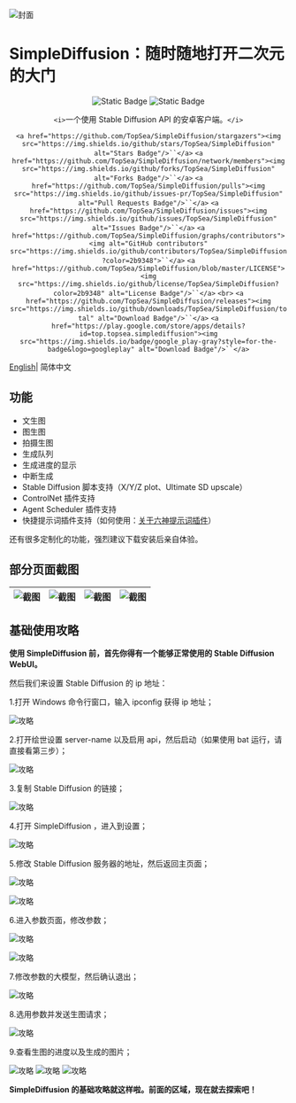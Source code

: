 ![封面][img_sd_part]

# SimpleDiffusion：随时随地打开二次元的大门

<div align="center">
<img src="https://img.shields.io/badge/Android-gray?style=for-the-badge&logo=android" alt="Static Badge"/>
<img src="https://img.shields.io/badge/jetpack_compose-gray?style=for-the-badge&logo=jetpackcompose" alt="Static Badge"/>
<br>

`<i>`一个使用 Stable Diffusion API 的安卓客户端。`</i>`

`<a href="https://github.com/TopSea/SimpleDiffusion/stargazers"><img src="https://img.shields.io/github/stars/TopSea/SimpleDiffusion" alt="Stars Badge"/>``</a>`
`<a href="https://github.com/TopSea/SimpleDiffusion/network/members"><img src="https://img.shields.io/github/forks/TopSea/SimpleDiffusion" alt="Forks Badge"/>``</a>`
`<a href="https://github.com/TopSea/SimpleDiffusion/pulls"><img src="https://img.shields.io/github/issues-pr/TopSea/SimpleDiffusion" alt="Pull Requests Badge"/>``</a>`
`<a href="https://github.com/TopSea/SimpleDiffusion/issues"><img src="https://img.shields.io/github/issues/TopSea/SimpleDiffusion" alt="Issues Badge"/>``</a>`
`<a href="https://github.com/TopSea/SimpleDiffusion/graphs/contributors"><img alt="GitHub contributors" src="https://img.shields.io/github/contributors/TopSea/SimpleDiffusion?color=2b9348">``</a>`
`<a href="https://github.com/TopSea/SimpleDiffusion/blob/master/LICENSE"><img src="https://img.shields.io/github/license/TopSea/SimpleDiffusion?color=2b9348" alt="License Badge"/>``</a>`
`<br>`
`<a href="https://github.com/TopSea/SimpleDiffusion/releases"><img src="https://img.shields.io/github/downloads/TopSea/SimpleDiffusion/total" alt="Download Badge"/>``</a>`
`<a href="https://play.google.com/store/apps/details?id=top.topsea.simplediffusion"><img src="https://img.shields.io/badge/google_play-gray?style=for-the-badge&logo=googleplay" alt="Download Badge"/>``</a>`

</div>

[English](./docs/README_EN.md)| 简体中文

## 功能

* 文生图
* 图生图
* 拍摄生图
* 生成队列
* 生成进度的显示
* 中断生成
* Stable Diffusion 脚本支持（X/Y/Z plot、Ultimate SD upscale）
* ControlNet 插件支持
* Agent Scheduler 插件支持
* 快捷提示词插件支持（如何使用：[关于六神提示词插件](./docs/About_Prompt.md)）

还有很多定制化的功能，强烈建议下载安装后亲自体验。

## 部分页面截图

| ![截图][screen_1] | ![截图][screen_2] | ![截图][screen_3] | ![截图][screen_4] |
| ----------------- | ----------------- | ----------------- | ----------------- |

## 基础使用攻略

**使用 SimpleDiffusion 前，首先你得有一个能够正常使用的 Stable Diffusion WebUI。**

然后我们来设置 Stable Diffusion 的 ip 地址：

1.打开 Windows 命令行窗口，输入 ipconfig 获得 ip 地址；

![攻略][how_to_use_1]

2.打开绘世设置 server-name 以及启用 api，然后启动（如果使用 bat 运行，请直接看第三步）；

![攻略][how_to_use_2]

3.复制 Stable Diffusion 的链接；

![攻略][how_to_use_3]

4.打开 SimpleDiffusion ，进入到设置；

![攻略][how_to_use_4]

5.修改 Stable Diffusion 服务器的地址，然后返回主页面；

![攻略][how_to_use_5]

![攻略][how_to_use_6]

6.进入参数页面，修改参数；

![攻略][how_to_use_7]

![攻略][how_to_use_8]

7.修改参数的大模型，然后确认退出；

![攻略][how_to_use_9]

8.选用参数并发送生图请求；

![攻略][how_to_use_10]

9.查看生图的进度以及生成的图片；

![攻略][how_to_use_11]
![攻略][how_to_use_12]
![攻略][how_to_use_13]

**SimpleDiffusion 的基础攻略就这样啦。前面的区域，现在就去探索吧！**

[img_sd_part]: ./docs/image/Simple_Diffusion_part.jpg
[screen_1]: ./docs/image/screen1.jpg
[screen_2]: ./docs/image/screen2.jpg
[screen_3]: ./docs/image/screen3.jpg
[screen_4]: ./docs/image/screen4.jpg
[how_to_use_1]: ./docs/image/1.png
[how_to_use_2]: ./docs/image/2.png
[how_to_use_3]: ./docs/image/3.png
[how_to_use_4]: ./docs/image/4.png
[how_to_use_5]: ./docs/image/5.png
[how_to_use_6]: ./docs/image/6.png
[how_to_use_7]: ./docs/image/7.png
[how_to_use_8]: ./docs/image/8.png
[how_to_use_9]: ./docs/image/9.png
[how_to_use_10]: ./docs/image/10.png
[how_to_use_11]: ./docs/image/11.png
[how_to_use_12]: ./docs/image/12.png
[how_to_use_13]: ./docs/image/13.png

